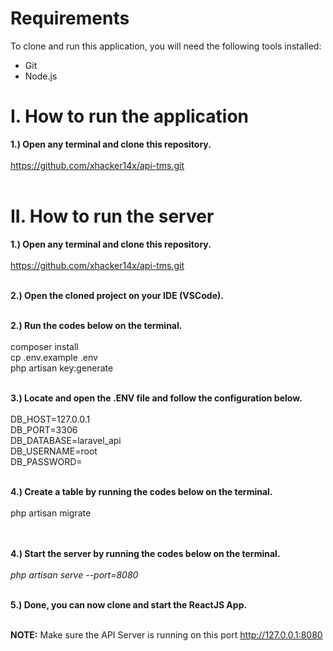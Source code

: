 # Requirements
To clone and run this application, you will need the following tools installed:
- Git
- Node.js

# I. How to run the application
<b>1.) Open any terminal and clone this repository.</b><br /><br />
https://github.com/xhacker14x/api-tms.git <br /><br />

# II. How to run the server
<b>1.) Open any terminal and clone this repository.</b><br /><br />
https://github.com/xhacker14x/api-tms.git <br /><br />

<b>2.) Open the cloned project on your IDE (VSCode).</b> <br /><br />

<b>2.) Run the codes below on the terminal.</b> <br /><br />
composer install<br />
cp .env.example .env<br />
php artisan key:generate<br /><br />

<b>3.) Locate and open the .ENV file and follow the configuration below. </b><br /><br />
DB_HOST=127.0.0.1<br />
DB_PORT=3306<br />
DB_DATABASE=laravel_api <br />
DB_USERNAME=root <br />
DB_PASSWORD= <br /><br />

<b>4.) Create a table by running the codes below on the terminal. </b><br /><br />
php artisan migrate<br /><br /><br />

<b>4.) Start the server by running the codes below on the terminal.</b> <br /><br />
<i>php artisan serve --port=8080</i> <br /><br />

<b>5.) Done, you can now clone and start the ReactJS App.</b> <br /><br />

<b>NOTE:</b> Make sure the API Server is running on this port http://127.0.0.1:8080
